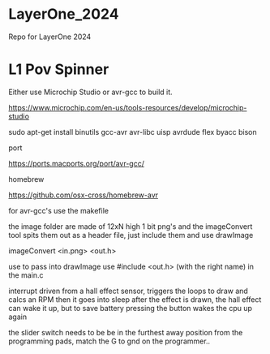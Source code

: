 # LayerOne_2024
Repo for LayerOne 2024


# L1 Pov Spinner

Either use Microchip Studio or avr-gcc to build it.

https://www.microchip.com/en-us/tools-resources/develop/microchip-studio


sudo apt-get install binutils gcc-avr avr-libc uisp avrdude flex byacc bison

port

https://ports.macports.org/port/avr-gcc/

homebrew

https://github.com/osx-cross/homebrew-avr


for avr-gcc's use the makefile


the image folder are made of 12xN high 1 bit png's and the imageConvert tool spits them out as a header file, just include them and use drawImage


imageConvert <in.png> <out.h> <label>

use <label> to pass into drawImage use #include <out.h> (with the right name) in the main.c


interrupt driven from a hall effect sensor, triggers the loops to draw and calcs an RPM then it goes into sleep after the effect is drawn, the hall effect can wake it up, but to save battery pressing the button wakes the cpu up again

the slider switch needs to be be in the furthest away position from the programming pads, match the G to gnd on the programmer..
